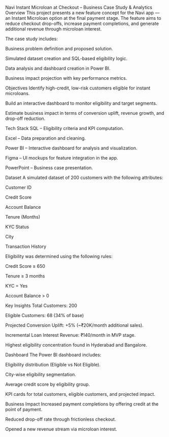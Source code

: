 Navi Instant Microloan at Checkout – Business Case Study & Analytics
Overview
This project presents a new feature concept for the Navi app — an Instant Microloan option at the final payment stage. The feature aims to reduce checkout drop-offs, increase payment completions, and generate additional revenue through microloan interest.

The case study includes:

Business problem definition and proposed solution.

Simulated dataset creation and SQL-based eligibility logic.

Data analysis and dashboard creation in Power BI.

Business impact projection with key performance metrics.

Objectives
Identify high-credit, low-risk customers eligible for instant microloans.

Build an interactive dashboard to monitor eligibility and target segments.

Estimate business impact in terms of conversion uplift, revenue growth, and drop-off reduction.

Tech Stack
SQL – Eligibility criteria and KPI computation.

Excel – Data preparation and cleaning.

Power BI – Interactive dashboard for analysis and visualization.

Figma – UI mockups for feature integration in the app.

PowerPoint – Business case presentation.

Dataset
A simulated dataset of 200 customers with the following attributes:

Customer ID

Credit Score

Account Balance

Tenure (Months)

KYC Status

City

Transaction History

Eligibility was determined using the following rules:

Credit Score ≥ 650

Tenure ≥ 3 months

KYC = Yes

Account Balance > 0

Key Insights
Total Customers: 200

Eligible Customers: 68 (34% of base)

Projected Conversion Uplift: +5% (~₹20K/month additional sales).

Incremental Loan Interest Revenue: ₹140/month in MVP stage.

Highest eligibility concentration found in Hyderabad and Bangalore.

Dashboard
The Power BI dashboard includes:

Eligibility distribution (Eligible vs Not Eligible).

City-wise eligibility segmentation.

Average credit score by eligibility group.

KPI cards for total customers, eligible customers, and projected impact.

Business Impact
Increased payment completions by offering credit at the point of payment.

Reduced drop-off rate through frictionless checkout.

Opened a new revenue stream via microloan interest.

